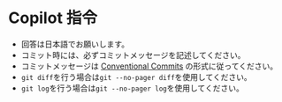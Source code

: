 # Copilot 指令

- 回答は日本語でお願いします。
- コミット時には、必ずコミットメッセージを記述してください。
- コミットメッセージは [Conventional Commits](https://www.conventionalcommits.org/ja/v1.0.0/) の形式に従ってください。
- `git diff`を行う場合は`git --no-pager diff`を使用してください。
- `git log`を行う場合は`git --no-pager log`を使用してください。